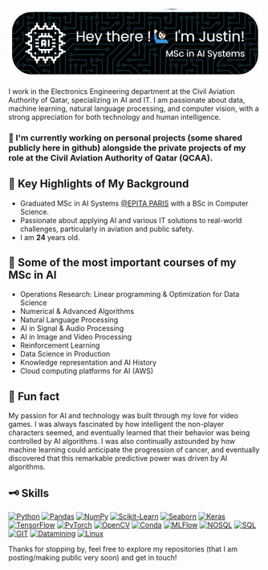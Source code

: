 ![Header](./github-hbg.png)

I work in the Electronics Engineering department at the Civil Aviation Authority of Qatar, specializing in AI and IT. I am passionate about data, machine learning, natural language processing, and computer vision, with a strong appreciation for both technology and human intelligence.

### 🔭 I'm currently working on personal projects (some shared publicly here in github) alongside the private projects of my role at the Civil Aviation Authority of Qatar (QCAA).

## 🌟 Key Highlights of My Background

- Graduated MSc in AI Systems [@EPITA PARIS](https://www.epita.fr/) with a BSc in Computer Science.
- Passionate about applying AI and various IT solutions to real-world challenges, particularly in aviation and public safety.
- I am **24** years old.

## 🌱 Some of the most important courses of my MSc in AI

- Operations Research: Linear programming & Optimization for Data Science
- Numerical & Advanced Algorithms
- Natural Language Processing
- AI in Signal & Audio Processing
- AI in Image and Video Processing
- Reinforcement Learning
- Data Science in Production
- Knowledge representation and AI History
- Cloud computing platforms for AI (AWS)

## 🤖 Fun fact

My passion for AI and technology was built through my love for video games. I was always fascinated by how intelligent the non-player characters seemed, and eventually learned that their behavior was being controlled by AI algorithms. I was also continually astounded by how machine learning could anticipate the progression of cancer, and eventually discovered that this remarkable predictive power was driven by AI algorithms.


## 🗝️ Skills
[![Python](https://img.shields.io/badge/Code-Python-informational?style=flat&logo=Python&logoColor=white&color=2bbc8a)]()
[![Pandas](https://img.shields.io/badge/Tool-Pandas-informational?style=flat&logo=pandas&Color=white&color=2bbc8a)]()
[![NumPy](https://img.shields.io/badge/Tool-NumPy-blue.svg?logo=numpy)]()
[![Scikit-Learn](https://img.shields.io/badge/Tool-Scikit--Learn-informational?style=flat&logo=scikit-learn&logoColor=white&color=2bbc8a)]()
[![Seaborn](https://img.shields.io/badge/Tool-Seaborn-informational?style=flat&logo=Seaborn&logoColor=white&color=2bbc8a)]()
[![Keras](https://img.shields.io/badge/Tool-Keras-informational?style=flat&logo=keras&logo&Color=white&color=2bbc8a)]()
[![TensorFlow](https://img.shields.io/badge/Tool-TensorFlow-informational?style=flat&logo=TensorFlow&logoColor=white&color=2bbc8a)]()
[![PyTorch](https://img.shields.io/badge/Tool-PyTorch-informational?style=flat&logo=PyTorch&logoColor=white&color=2bbc8a)]()
[![OpenCV](https://img.shields.io/badge/Tool-OpenCV-informational?style=flat&logo=OpenCV&logoColor=white&color=2bbc8a)]()
[![Conda](https://img.shields.io/badge/Tool-Conda-informational?style=flat&logo=Conda-Forge&logoColor=white&color=2bbc8a)]()
[![MLFlow](https://img.shields.io/badge/Tool-MLFlow-informational?style=flat&logo=MLFlow&logoColor=white&color=2bbc8a)]()
[![NOSQL](https://img.shields.io/badge/Tool-NOSQL-informational?style=flat&logo=&logoColor=white&color=2bbc8a)]()
[![SQL](https://img.shields.io/badge/Tool-SQL-informational?style=flat&logo=PostgreSQL&logoColor=white&color=2bbc8a)]()
[![GIT](https://img.shields.io/badge/Tool-GIT-informational?style=flat&logo=GIT&logoColor=white&color=2bbc8a)]()
[![Datamining](https://img.shields.io/badge/Tool-Datamining-informational?style=flat&logo=&logoColor=white&color=2bbc8a)]()
[![Linux](https://img.shields.io/badge/Tool-Linux-informational?style=flat&logo=Linux&logoColor=white&color=2bbc8a)]()

Thanks for stopping by, feel free to explore my repositories (that I am posting/making public very soon) and get in touch!
